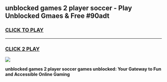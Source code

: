 
## unblocked games 2 player soccer - Play Unblocked Gmaes & Free #90adt
<h3>
<a href="https://news.freeplayer.one?title=unblocked_games_2_player_soccer&ref=03M">CLICK TO PLAY</a></h3>
<hr>

<h3>
<a href="https://news.freeplayer.one?title=unblocked_games_2_player_soccer&ref=03M">CLICK 2 PLAY</a>
  
</h3>

<a href="https://news.freeplayer.one?title=unblocked_games_2_player_soccer&ref=03M"><img src="https://clearcache.store/games.png"></a>


**unblocked games 2 player soccer games unblocked: Your Gateway to Fun and Accessible Online Gaming**
